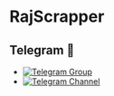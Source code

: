 # RajScrapper
## Telegram 🏪
- [![Telegram Group](https://img.shields.io/badge/Telegram-Group-brightgreen)](https://t.me/RAJVEERGODSPAM)
- [![Telegram Channel](https://img.shields.io/badge/Telegram-Channel-brightgreen)](https://t.me/RAJVEERSPAMBOT)